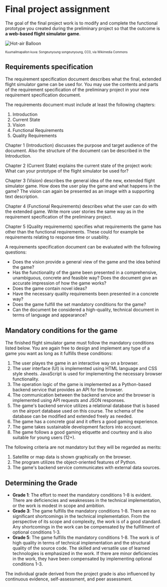 # Final project assignment

The goal of the final project work is to modify and complete the functional prototype you created during the preliminary 
project so that the outcome is **a web-based flight simulator game**.

![Hot-air Balloon](img/640px-Hot_Air_Balloon_Launch_(Unsplash).jpg)

<sub><sup>Kuumailmapallon kuva: Songeunyoung songeunyoung, CC0, via Wikimedia Commons</sup></sub>


## Requirements specification

The requirement specification document describes what the final, extended flight simulator game can be used for. 
You may use the contents and parts of the requirement specification of the preliminary project in your new requirement 
specification document.

The requirements document must include at least the following chapters:
1. Introduction
2. Current State
3. Vision
4. Functional Requirements
5. Quality Requirements

Chapter 1 (Introduction) discusses the purpose and target audience of the document. Also the structure of the document can be 
described in the Introduction.

Chapter 2 (Current State) explains the current state of the project work: What can your prototype of the flight simulator be used for?

Chapter 3 (Vision) describes the general idea of the new, extended flight simulator game. How does the user play the game and what 
happens in the game? The vision can again be presented as an image with a supporting text description.

Chapter 4 (Functional Requirements) describes what the user can do with the extended game. Write more user stories the same way 
as in the requirement specification of the preliminary project.

Chapter 5 (Quality requirements) specifies what requirements the game has other than the functional requirements. These could for example be
requirements relating to response time or usability.

A requirements specification document can be evaluated with the following questions:

- Does the vision provide a general view of the game and the idea behind the game?
- Has the functionality of the game been presented in a comprehensive, unambiguous, concrete and feasible way? Does the document give an accurate 
impression of how the game works?
- Does the game contain novel ideas?
- Have the necessary quality requirements been presented in a concrete way?
- Does the game fulfill the set mandatory conditions for the game?
- Can the document be considered a high-quality, technical document in terms of language and appearance?


## Mandatory conditions for the game

The finished flight simulator game must follow the mandatory conditions listed below. You are again free to design and implement any type 
of a game you want as long as it fulfills these conditions:

1. The user playes the game in an interactive way on a browser.
2. The user interface (UI) is implemented using HTML language and CSS style sheets. JavaScript is used for implementing the necessary 
browser functionality.
3. The operation logic of the game is implemented as a Python-based backend service that provides an API for the browser.
4. The communication between the backend service and the browser is implemented using API requests and JSON responses.
5. The game's backend service utilizes a relational database that is based on the airport database used on this course. The schema of 
the database can be modified and extended freely as needed.
6. The game has a concrete goal and it offers a good gaming experience.
7. The game takes sustainable development factors into account.
8. The game follows a good gaming etiquette and courtesy and is also suitable for young users (12+).

The following criteria are not mandatory but they will be regarded as merits:
1. Satellite or map data is shown graphically on the browser.
2. The program utilizes the object-oriented features of Python.
3. The game's backend service communicates with external data sources.

## Determining the Grade

- **Grade 1**: The effort to meet the mandatory conditions 1-8 is evident. There are deficiencies and weaknesses in the technical implementation, or the work is modest in scope and ambition.
- **Grade 3**: The game fulfills the mandatory conditions 1-8. There are no significant shortcomings in the technical implementation. From the perspective of its scope and complexity, the work is of a good standard. Any shortcomings in the work can be compensated by the fulfillment of optional conditions 1-3.
- **Grade 5**: The game fulfills the mandatory conditions 1-8. The work is of high quality in terms of technical implementation and the structural quality of the source code. The skilled and versatile use of learned technologies is emphasized in the work. If there are minor deficiencies in the work, they have been compensated by implementing optional conditions 1-3.

The individual grade derived from the project grade is also influenced by continuous evidence, self-assessment, and peer assessment.





